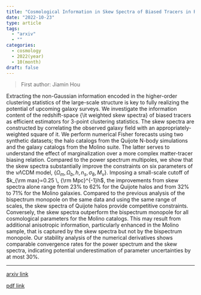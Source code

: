 ```yaml
---
title: "Cosmological Information in Skew Spectra of Biased Tracers in Redshift Space"
date: "2022-10-23"
type: article
tags:
  - "arxiv"
  - ""
categories:
  - cosmology
  - 2022(year)
  - 10(month)
draft: false
---
```


> First author: Jiamin Hou

 Extracting the non-Gaussian information encoded in the higher-order
clustering statistics of the large-scale structure is key to fully realizing
the potential of upcoming galaxy surveys. We investigate the information
content of the redshift-space {\it weighted skew spectra} of biased tracers as
efficient estimators for 3-point clustering statistics. The skew spectra are
constructed by correlating the observed galaxy field with an
appropriately-weighted square of it. We perform numerical Fisher forecasts
using two synthetic datasets; the halo catalogs from the Quijote N-body
simulations and the galaxy catalogs from the Molino suite. The latter serves to
understand the effect of marginalization over a more complex matter-tracer
biasing relation. Compared to the power spectrum multipoles, we show that the
skew spectra substantially improve the constraints on six parameters of the
$\nu\Lambda$CDM model, $\{\Omega_m, \Omega_b, h, n_s, \sigma_8, M_\nu\}$.
Imposing a small-scale cutoff of $k_{\rm max}=0.25 \, {\rm Mpc}^{-1}h$, the
improvements from skew spectra alone range from 23% to 62% for the Quijote
halos and from 32% to 71% for the Molino galaxies. Compared to the previous
analysis of the bispectrum monopole on the same data and using the same range
of scales, the skew spectra of Quijote halos provide competitive constraints.
Conversely, the skew spectra outperform the bispectrum monopole for all
cosmological parameters for the Molino catalogs. This may result from
additional anisotropic information, particularly enhanced in the Molino sample,
that is captured by the skew spectra but not by the bispectrum monopole. Our
stability analysis of the numerical derivatives shows comparable convergence
rates for the power spectrum and the skew spectra, indicating potential
underestimation of parameter uncertainties by at most 30%.

---
[arxiv link](http://arxiv.org/abs/2210.12743v1)

[pdf link](http://arxiv.org/pdf/2210.12743v1)